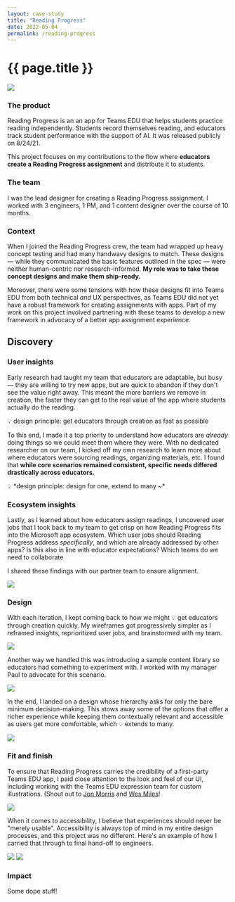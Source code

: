 ```yaml
---
layout: case-study
title: "Reading Progress"
date: 2022-05-04
permalink: /reading-progress
---
```


# {{ page.title }}

<img src="https://www.russorizio.com/wp-content/uploads/2016/07/ef3-placeholder-image.jpg" style="max-width:100%;">

### The product 

Reading Progress is an an app for Teams EDU that helps students practice reading independently. Students record themselves reading, and educators track student performance with the support of AI. It was released publicly on 8/24/21.

This project focuses on my contributions to the flow where **educators create a Reading Progress assignment** and distribute it to students.

### The team

I was the lead designer for creating a Reading Progress assignment. I worked with 3 engineers, 1 PM, and 1 content designer over the course of 10 months.

### Context

When I joined the Reading Progress crew, the team had wrapped up heavy concept testing and had many handwavy designs to match. These designs — while they communicated the basic features outlined in the spec — were neither human-centric nor research-informed. **My role was to take these concept designs and make them ship-ready.**

Moreover, there were some tensions with how these designs fit into Teams EDU from both technical *and* UX perspectives, as Teams EDU did not yet have a robust framework for creating assignments with apps. Part of my work on this project involved partnering with these teams to develop a new framework in advocacy of a better app assignment experience.

## Discovery

### User insights

Early research had taught my team that educators are adaptable, but busy — they are willing to try new apps, but are quick to abandon if they don't see the value right away. This meant the more barriers we remove in creation, the faster they can get to the real value of the app where students actually do the reading.

<div class="design-principle">💡 design principle: get educators through creation as fast as possible</div>

To this end, I made it a top priority to understand how educators are *already* doing things so we could meet them where they were. With no dedicated researcher on our team, I kicked off my own research to learn more about where educators were sourcing readings, organizing materials, etc. I found that **while core scenarios remained consistent, specific needs differed drastically across educators.**

<div class="design-principle">💡 *design principle: design for one, extend to many ~*</div>

### Ecosystem insights

Lastly, as I learned about how educators assign readings, I uncovered user jobs that I took back to my team to get crisp on how Reading Progress fits into the Microsoft app ecosystem. Which user jobs should Reading Progress address *specifically*, and which are already addressed by other apps? Is this also in line with educator expectations? Which teams do we need to collaborate 

I shared these findings with our partner team to ensure alignment.

<img src="https://www.russorizio.com/wp-content/uploads/2016/07/ef3-placeholder-image.jpg" style="max-width:100%;">

### Design

With each iteration, I kept coming back to how we might 💡 get educators through creation quickly. My wireframes got progressively simpler as I reframed insights, reprioritized user jobs, and brainstormed with my team.

<img src="https://www.russorizio.com/wp-content/uploads/2016/07/ef3-placeholder-image.jpg" style="max-width:100%;">

Another way we handled this was introducing a sample content library so educators had something to experiment with. I worked with my manager Paul to advocate for this scenario.

<img src="https://www.russorizio.com/wp-content/uploads/2016/07/ef3-placeholder-image.jpg" style="max-width:100%;">

In the end, I landed on a design whose hierarchy asks for only the bare minimum decision-making. This stows away some of the options that offer a richer experience while keeping them contextually relevant and accessible as users get more comfortable, which 💡 extends to many.

<img src="https://www.russorizio.com/wp-content/uploads/2016/07/ef3-placeholder-image.jpg" style="max-width:100%;">

### Fit and finish

To ensure that Reading Progress carries the credibility of a first-party Teams EDU app, I paid close attention to the look and feel of our UI, including working with the Teams EDU expression team for custom illustrations. (Shout out to [Jon Morris](http://www.calamityjonsave.us/) and [Wes Miles](https://www.wesmakesmotion.com/)!

<img src="https://www.russorizio.com/wp-content/uploads/2016/07/ef3-placeholder-image.jpg" style="max-width:100%;">

When it comes to accessibility, I believe that experiences should never be "merely usable". Accessibility is always top of mind in my entire design processes, and this project was no different. Here's an example of how I carried that through to final hand-off to engineers.

<img src="https://www.russorizio.com/wp-content/uploads/2016/07/ef3-placeholder-image.jpg" style="max-width:100%;">

<img src="https://www.russorizio.com/wp-content/uploads/2016/07/ef3-placeholder-image.jpg" style="max-width:100%;">

### Impact

Some dope stuff!